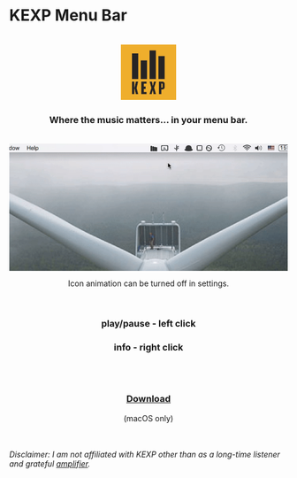 # KEXP Menu Bar

<br/>

<div align=center>
	<img src="readme/kexpLogo.png">
</div>

<h3 align=center>Where the music matters... in your menu bar.</h3>

<br/>

<div align=center>
	<img align=center src="readme/demo.gif">
</div>
<p align=center>Icon animation can be turned off in settings.</p>

<br />

<div align=center>
<h3>play/pause - left click</h3>
<h3>info - right click</h3>
</div>

<br/>
<br/>

<h3 align=center>
	<b><a href="https://github.com/NoneOfMaster/kexp-menu-bar/raw/main/release/KEXP%20Menu%20Bar-1.0.0.dmg">Download</a></b>
</h3> 
<p align=center>(macOS only)</span>

<br/>
<br/>
<br/>

<i>Disclaimer: I am not affiliated with KEXP other than as a long-time listener and grateful [amplifier](https://www.kexp.org/donor-lounge/ways-give/make-recurring-monthly-donation-amplifiers-club/).</i>
